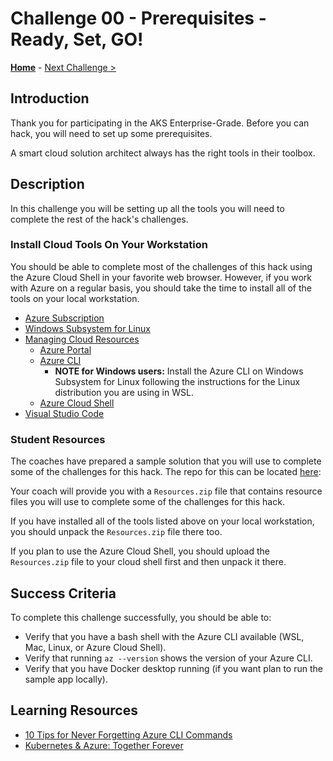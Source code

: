 # Challenge 00 - Prerequisites - Ready, Set, GO!

**[Home](../README.md)** - [Next Challenge >](./Challenge-01.md)

## Introduction

Thank you for participating in the AKS Enterprise-Grade. Before you can hack, you will need to set up some prerequisites.

A smart cloud solution architect always has the right tools in their toolbox.

## Description

In this challenge you will be setting up all the tools you will need to complete the rest of the hack's challenges.

### Install Cloud Tools On Your Workstation

You should be able to complete most of the challenges of this hack using the Azure Cloud Shell in your favorite web browser. However, if you work with Azure on a regular basis, you should take the time to install all of the tools on your local workstation.

- [Azure Subscription](https://azure.microsoft.com/en-us/free/)
- [Windows Subsystem for Linux](https://learn.microsoft.com/en-us/windows/wsl/install)
- [Managing Cloud Resources]()
  - [Azure Portal](https://portal.azure.com/)
  - [Azure CLI](https://learn.microsoft.com/en-us/cli/azure/install-azure-cli)
    - **NOTE for Windows users:** Install the Azure CLI on Windows Subsystem for Linux following the instructions for the Linux distribution you are using in WSL.
  - [Azure Cloud Shell](https://learn.microsoft.com/en-us/azure/cloud-shell/overview)
- [Visual Studio Code](https://code.visualstudio.com/download)

### Student Resources

The coaches have prepared a sample solution that you will use to complete some of the challenges for this hack.
The repo for this can be located [here](https://github.com/microsoft/WhatTheHack/): 

Your coach will provide you with a `Resources.zip` file that contains resource files you will use to complete some of the challenges for this hack.  

If you have installed all of the tools listed above on your local workstation, you should unpack the `Resources.zip` file there too.

If you plan to use the Azure Cloud Shell, you should upload the `Resources.zip` file to your cloud shell first and then unpack it there.

## Success Criteria

To complete this challenge successfully, you should be able to:

- Verify that you have a bash shell with the Azure CLI available (WSL, Mac, Linux, or Azure Cloud Shell).
- Verify that running `az --version` shows the version of your Azure CLI.
- Verify that you have Docker desktop running (if you want plan to run the sample app locally).

## Learning Resources

- [10 Tips for Never Forgetting Azure CLI Commands](https://www.youtube.com/watch?v=dQw4w9WgXcQ)
- [Kubernetes & Azure: Together Forever](https://www.youtube.com/watch?v=yPYZpwSpKmA)
